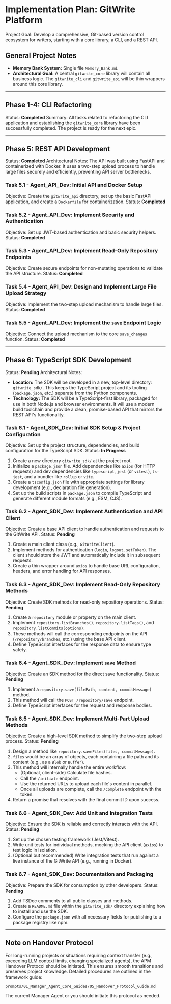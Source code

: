 # Implementation Plan: GitWrite Platform

Project Goal: Develop a comprehensive, Git-based version control ecosystem for writers, starting with a core library, a CLI, and a REST API.

## General Project Notes
*   **Memory Bank System:** Single file `Memory_Bank.md`.
*   **Architectural Goal:** A central `gitwrite_core` library will contain all business logic. The `gitwrite_cli` and `gitwrite_api` will be thin wrappers around this core library.

---
## Phase 1-4: CLI Refactoring
Status: **Completed**
Summary: All tasks related to refactoring the CLI application and establishing the `gitwrite_core` library have been successfully completed. The project is ready for the next epic.

---

## Phase 5: REST API Development
Status: **Completed**
Architectural Notes: The API was built using FastAPI and containerized with Docker. It uses a two-step upload process to handle large files securely and efficiently, preventing API server bottlenecks.

### Task 5.1 - Agent_API_Dev: Initial API and Docker Setup
Objective: Create the `gitwrite_api` directory, set up the basic FastAPI application, and create a `Dockerfile` for containerization.
Status: **Completed**

### Task 5.2 - Agent_API_Dev: Implement Security and Authentication
Objective: Set up JWT-based authentication and basic security helpers.
Status: **Completed**

### Task 5.3 - Agent_API_Dev: Implement Read-Only Repository Endpoints
Objective: Create secure endpoints for non-mutating operations to validate the API structure.
Status: **Completed**

### Task 5.4 - Agent_API_Dev: Design and Implement Large File Upload Strategy
Objective: Implement the two-step upload mechanism to handle large files.
Status: **Completed**

### Task 5.5 - Agent_API_Dev: Implement the `save` Endpoint Logic
Objective: Connect the upload mechanism to the core `save_changes` function.
Status: **Completed**

---

## Phase 6: TypeScript SDK Development
Status: **Pending**
Architectural Notes:
*   **Location:** The SDK will be developed in a new, top-level directory: `gitwrite_sdk/`. This keeps the TypeScript project and its tooling (`package.json`, etc.) separate from the Python components.
*   **Technology:** The SDK will be a TypeScript-first library, packaged for use in both Node.js and browser environments. It will use a modern build toolchain and provide a clean, promise-based API that mirrors the REST API's functionality.

### Task 6.1 - Agent_SDK_Dev: Initial SDK Setup & Project Configuration
Objective: Set up the project structure, dependencies, and build configuration for the TypeScript SDK.
Status: **In Progress**

1.  Create a new directory `gitwrite_sdk/` at the project root.
2.  Initialize a `package.json` file. Add dependencies like `axios` (for HTTP requests) and dev dependencies like `typescript`, `jest` (or `vitest`), `ts-jest`, and a bundler like `rollup` or `vite`.
3.  Create a `tsconfig.json` file with appropriate settings for library development (e.g., declaration file generation).
4.  Set up the build scripts in `package.json` to compile TypeScript and generate different module formats (e.g., ESM, CJS).

### Task 6.2 - Agent_SDK_Dev: Implement Authentication and API Client
Objective: Create a base API client to handle authentication and requests to the GitWrite API.
Status: **Pending**

1.  Create a main client class (e.g., `GitWriteClient`).
2.  Implement methods for authentication (`login`, `logout`, `setToken`). The client should store the JWT and automatically include it in subsequent requests.
3.  Create a thin wrapper around `axios` to handle base URL configuration, headers, and error handling for API responses.

### Task 6.3 - Agent_SDK_Dev: Implement Read-Only Repository Methods
Objective: Create SDK methods for read-only repository operations.
Status: **Pending**

1.  Create a `repository` module or property on the main client.
2.  Implement `repository.listBranches()`, `repository.listTags()`, and `repository.listCommits(options)`.
3.  These methods will call the corresponding endpoints on the API (`/repository/branches`, etc.) using the base API client.
4.  Define TypeScript interfaces for the response data to ensure type safety.

### Task 6.4 - Agent_SDK_Dev: Implement `save` Method
Objective: Create an SDK method for the direct save functionality.
Status: **Pending**

1.  Implement a `repository.save(filePath, content, commitMessage)` method.
2.  This method will call the `POST /repository/save` endpoint.
3.  Define TypeScript interfaces for the request and response bodies.

### Task 6.5 - Agent_SDK_Dev: Implement Multi-Part Upload Methods
Objective: Create a high-level SDK method to simplify the two-step upload process.
Status: **Pending**

1.  Design a method like `repository.saveFiles(files, commitMessage)`.
2.  `files` would be an array of objects, each containing a file path and its content (e.g., as a `Blob` or `Buffer`).
3.  This method will internally handle the entire workflow:
    -   (Optional, client-side) Calculate file hashes.
    -   Call the `/initiate` endpoint.
    -   Use the returned URLs to upload each file's content in parallel.
    -   Once all uploads are complete, call the `/complete` endpoint with the token.
4.  Return a promise that resolves with the final commit ID upon success.

### Task 6.6 - Agent_SDK_Dev: Add Unit and Integration Tests
Objective: Ensure the SDK is reliable and correctly interacts with the API.
Status: **Pending**

1.  Set up the chosen testing framework (Jest/Vitest).
2.  Write unit tests for individual methods, mocking the API client (`axios`) to test logic in isolation.
3.  (Optional but recommended) Write integration tests that run against a live instance of the GitWrite API (e.g., running in Docker).

### Task 6.7 - Agent_SDK_Dev: Documentation and Packaging
Objective: Prepare the SDK for consumption by other developers.
Status: **Pending**

1.  Add TSDoc comments to all public classes and methods.
2.  Create a `README.md` file within the `gitwrite_sdk/` directory explaining how to install and use the SDK.
3.  Configure the `package.json` with all necessary fields for publishing to a package registry like npm.

---
## Note on Handover Protocol

For long-running projects or situations requiring context transfer (e.g., exceeding LLM context limits, changing specialized agents), the APM Handover Protocol should be initiated. This ensures smooth transitions and preserves project knowledge. Detailed procedures are outlined in the framework guide:

`prompts/01_Manager_Agent_Core_Guides/05_Handover_Protocol_Guide.md`

The current Manager Agent or you should initiate this protocol as needed.
